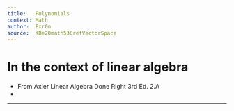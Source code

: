 ```yaml
---
title:   Polynomials
context: Math
author:  Exr0n
source:  KBe20math530refVectorSpace
---
```


# In the context of linear algebra
- From Axler Linear Algebra Done Right 3rd Ed. 2.A
- 

---
